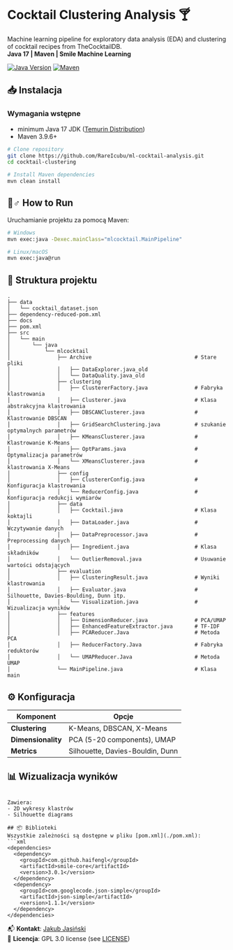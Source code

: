 # Cocktail Clustering Analysis :cocktail:

Machine learning pipeline for exploratory data analysis (EDA) and clustering of cocktail recipes from TheCocktailDB.  
**Java 17 | Maven | Smile Machine Learning**

[![Java Version](https://img.shields.io/badge/Java-17-007396?logo=openjdk)](https://adoptium.net/)
[![Maven](https://img.shields.io/badge/Maven-3.9.6-C71A36?logo=apachemaven)](https://maven.apache.org)

## 📥 Instalacja

### Wymagania wstępne
- minimum Java 17 JDK ([Temurin Distribution](https://adoptium.net/))
- Maven 3.9.6+

```bash
# Clone repository
git clone https://github.com/RareIcubu/ml-cocktail-analysis.git
cd cocktail-clustering

# Install Maven dependencies
mvn clean install
```

## 🏃♂️ How to Run

Uruchamianie projektu za pomocą Maven:
```bash
# Windows
mvn exec:java -Dexec.mainClass="mlcocktail.MainPipeline"

# Linux/macOS
mvn exec:java@run
```


## 📂 Struktura projektu
```
.
├── data
│   └── cocktail_dataset.json
├── dependency-reduced-pom.xml
├── docs
├── pom.xml
├── src
│   └── main
│       └── java
│           └── mlcocktail
│               ├── Archive                                 # Stare pliki
│               │   ├── DataExplorer.java_old
│               │   └── DataQuality.java_old                
│               ├── clustering
│               │   ├── ClustererFactory.java               # Fabryka klastrowania
│               │   ├── Clusterer.java                      # Klasa abstrakcyjna klastrowania
│               │   ├── DBSCANClusterer.java                # Klastrowanie DBSCAN
│               │   ├── GridSearchClustering.java           # szukanie optymalnych parametrów
│               │   ├── KMeansClusterer.java                # Klastrowanie K-Means
│               │   ├── OptParams.java                      # Optymalizacja parametrów
│               │   └── XMeansClusterer.java                # klastrowania X-Means
│               ├── config
│               │   ├── ClustererConfig.java                # Konfiguracja klastrowania
│               │   └── ReducerConfig.java                  # Konfiguracja redukcji wymiarów
│               ├── data
│               │   ├── Cocktail.java                       # Klasa koktajli
│               │   ├── DataLoader.java                     # Wczytywanie danych
│               │   ├── DataPreprocessor.java               # Preprocessing danych
│               │   ├── Ingredient.java                     # Klasa składników
│               │   └── OutlierRemoval.java                 # Usuwanie wartości odstających
│               ├── evaluation
│               │   ├── ClusteringResult.java               # Wyniki klastrowania
│               │   ├── Evaluator.java                      # Silhouette, Davies-Boulding, Dunn itp.
│               │   └── Visualization.java                  # Wizualizacja wyników
│               ├── features
│               │   ├── DimensionReducer.java               # PCA/UMAP
│               │   ├── EnhancedFeatureExtractor.java       # TF-IDF
│               │   ├── PCAReducer.Java                     # Metoda PCA
│               │   ├── ReducerFactory.Java                 # Fabryka reduktorów
│               │   └── UMAPReducer.Java                    # Metoda UMAP
│               └── MainPipeline.java                       # Klasa main
```

## ⚙️ Konfiguracja
| Komponent          | Opcje                          |
|--------------------|----------------------------------|
| **Clustering**     | K-Means, DBSCAN, X-Means         |
| **Dimensionality** | PCA (5-20 components), UMAP      |
| **Metrics**        | Silhouette, Davies-Bouldin, Dunn |

## 📊 Wizualizacja wyników

```

Zawiera:
- 2D wykresy klastrów
- Silhouette diagrams

## 📦 Biblioteki
Wszystkie zależności są dostępne w pliku [pom.xml](./pom.xml):
```xml
<dependencies>
  <dependency>
    <groupId>com.github.haifengl</groupId>
    <artifactId>smile-core</artifactId>
    <version>3.0.1</version>
  </dependency>
  <dependency>
    <groupId>com.googlecode.json-simple</groupId>
    <artifactId>json-simple</artifactId>
    <version>1.1.1</version>
  </dependency>
</dependencies>
```

📬 **Kontakt**: [Jakub Jasiński](mailto:280109@student.pwr.edu.pl)  
🔖 **Licencja**: GPL 3.0 license (see [LICENSE](LICENSE))
``` 
